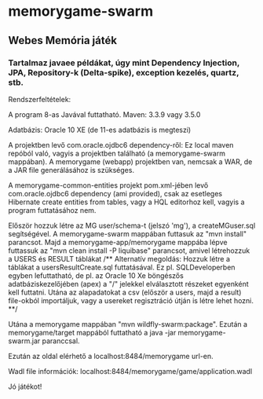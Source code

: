﻿# memorygame-swarm
## Webes Memória játék
### Tartalmaz javaee példákat, úgy mint Dependency Injection, JPA, Repository-k (Delta-spike), exception kezelés, quartz, stb.

Rendszerfeltételek:

A program 8-as Javával futtatható. Maven: 3.3.9 vagy 3.5.0

Adatbázis:
Oracle 10 XE (de 11-es adatbázis is megteszi)

A projektben levő com.oracle.ojdbc6 dependency-ről:
Ez local maven repóból való, vagyis a projektben található (a memorygame-swarm mappában).
A memorygame (webapp) projektben van, nemcsak a WAR, de a JAR file generálásához is szükséges.

A memorygame-common-entities projekt pom.xml-jében levő com.oracle.ojdbc6 dependency (ami provided), csak az esetleges Hibernate create entities from tables, vagy a HQL editorhoz kell, vagyis a program futtatásához nem.

Először hozzuk létre az MG user/schema-t (jelszó 'mg'), a createMGuser.sql segítségével.
A memorygame-swarm mappában futtasuk az "mvn install" parancsot.
Majd a memorygame-app/memorygame mappába lépve futtassuk az "mvn clean install -P liquibase" parancsot, amivel létrehozzuk a USERS és RESULT táblákat
/** Alternatív megoldás:
Hozzuk létre a táblákat a usersResultCreate.sql futtatásával.
Ez pl. SQLDeveloperben egyben lefuttatható,
de pl. az Oracle 10 Xe böngészős adatbáziskezelőjében (apex) a "/" jelekkel elválasztott részeket egyenként kell futtatni.
Utána az alapadatokat a csv (először a users, majd a result) file-okból importáljuk,
vagy a usereket regisztráció útján is létre lehet hozni. **/

Utána a memorygame mappában "mvn wildfly-swarm:package".
Ezután a memorygame/target mappából futtatható a java -jar memorygame-swarm.jar paranccsal.

Ezután az oldal elérhető a localhost:8484/memorygame url-en.

Wadl file információk: localhost:8484/memorygame/game/application.wadl

Jó játékot!
